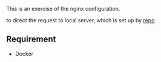 This is an exercise of the nginx configuration.

to direct the request to local server, which is set up by [repo](https://github.com/bedsDev/ts_express)

## Requirement
- Docker